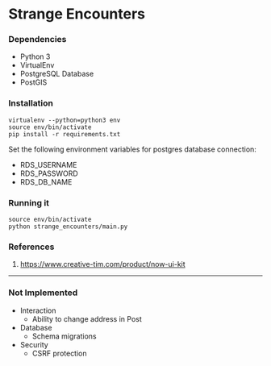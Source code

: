 # Strange Encounters

### Dependencies
- Python 3
- VirtualEnv
- PostgreSQL Database
- PostGIS

### Installation
```
virtualenv --python=python3 env
source env/bin/activate
pip install -r requirements.txt
```

Set the following environment variables for postgres database connection:
- RDS_USERNAME
- RDS_PASSWORD
- RDS_DB_NAME

### Running it
```
source env/bin/activate
python strange_encounters/main.py
```

### References

1. https://www.creative-tim.com/product/now-ui-kit

---

### Not Implemented
- Interaction
    - Ability to change address in Post
- Database
    - Schema migrations
- Security
    - CSRF protection
